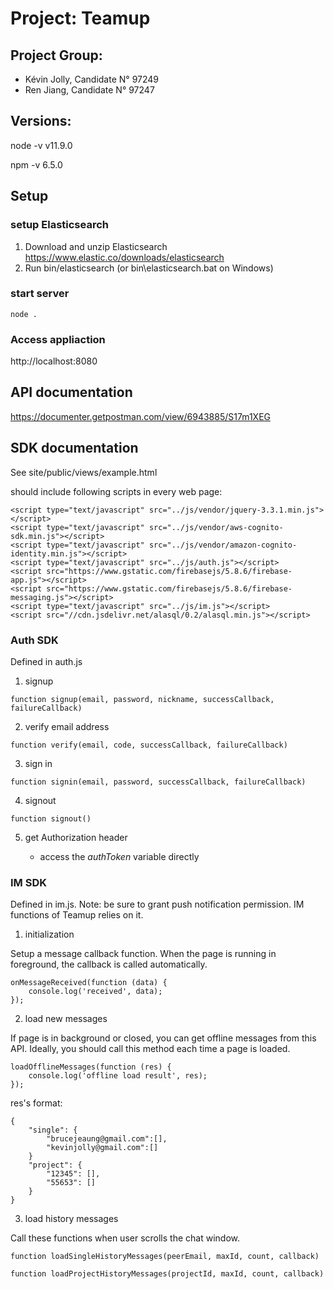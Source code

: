 # Project: Teamup

## Project Group:
- Kévin Jolly, Candidate N° 97249
- Ren Jiang, Candidate N° 97247

## Versions:
node -v
v11.9.0

npm -v
6.5.0

## Setup
### setup Elasticsearch
1. Download and unzip Elasticsearch
https://www.elastic.co/downloads/elasticsearch
2. Run bin/elasticsearch (or bin\elasticsearch.bat on Windows)

### start server
```
node .
```

### Access appliaction
http://localhost:8080


## API documentation 
https://documenter.getpostman.com/view/6943885/S17m1XEG

## SDK documentation

See site/public/views/example.html

should include following scripts in every web page: 

```
<script type="text/javascript" src="../js/vendor/jquery-3.3.1.min.js"></script>
<script type="text/javascript" src="../js/vendor/aws-cognito-sdk.min.js"></script>
<script type="text/javascript" src="../js/vendor/amazon-cognito-identity.min.js"></script>
<script type="text/javascript" src="../js/auth.js"></script>
<script src="https://www.gstatic.com/firebasejs/5.8.6/firebase-app.js"></script>
<script src="https://www.gstatic.com/firebasejs/5.8.6/firebase-messaging.js"></script>
<script type="text/javascript" src="../js/im.js"></script>
<script src="//cdn.jsdelivr.net/alasql/0.2/alasql.min.js"></script>
```

### Auth SDK

Defined in auth.js

1. signup
```
function signup(email, password, nickname, successCallback, failureCallback)
```

2. verify email address
```
function verify(email, code, successCallback, failureCallback)
```

3. sign in
```
function signin(email, password, successCallback, failureCallback)
```

4. signout
```
function signout()
```

5. get Authorization header

    * access the *authToken* variable directly

### IM SDK

Defined in im.js. Note: be sure to grant push notification permission. IM functions of Teamup relies on it.

1. initialization

Setup a message callback function. When the page is running in foreground, the callback is called automatically.
```
onMessageReceived(function (data) {
    console.log('received', data);
});
```

2. load new messages

If page is in background or closed, you can get offline messages from this API. Ideally, you should call this method each time a page is loaded.

```
loadOfflineMessages(function (res) {
    console.log('offline load result', res);
});
```

res's format:
```
{
    "single": {
        "brucejeaung@gmail.com":[],
        "kevinjolly@gmail.com":[]
    }
    "project": {
        "12345": [],
        "55653": []
    }
}
```

3. load history messages

Call these functions when user scrolls the chat window.
```
function loadSingleHistoryMessages(peerEmail, maxId, count, callback)

function loadProjectHistoryMessages(projectId, maxId, count, callback)
```
